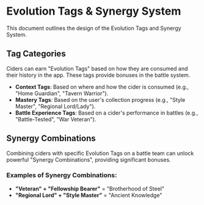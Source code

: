 # Evolution Tags & Synergy System

This document outlines the design of the Evolution Tags and Synergy System.

## Tag Categories

Ciders can earn "Evolution Tags" based on how they are consumed and their history in the app. These tags provide bonuses in the battle system.

*   **Context Tags**: Based on where and how the cider is consumed (e.g., "Home Guardian", "Tavern Warrior").
*   **Mastery Tags**: Based on the user's collection progress (e.g., "Style Master", "Regional Lord/Lady").
*   **Battle Experience Tags**: Based on a cider's performance in battles (e.g., "Battle-Tested", "War Veteran").

## Synergy Combinations

Combining ciders with specific Evolution Tags on a battle team can unlock powerful "Synergy Combinations", providing significant bonuses.

### Examples of Synergy Combinations:

*   **"Veteran" + "Fellowship Bearer"** = "Brotherhood of Steel"
*   **"Regional Lord" + "Style Master"** = "Ancient Knowledge"
